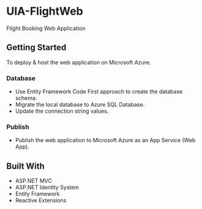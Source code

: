 # UIA-FlightWeb
Flight Booking Web Application

## Getting Started
To deploy & host the web application on Microsoft Azure.

### Database
* Use Entity Framework Code First approach to create the database schema.
* Migrate the local database to Azure SQL Database.
* Update the connection string values.

### Publish
* Publish the web application to Microsoft Azure as an App Service (Web App).

## Built With
* ASP.NET MVC
* ASP.NET Identity System
* Entity Framework
* Reactive Extensions
